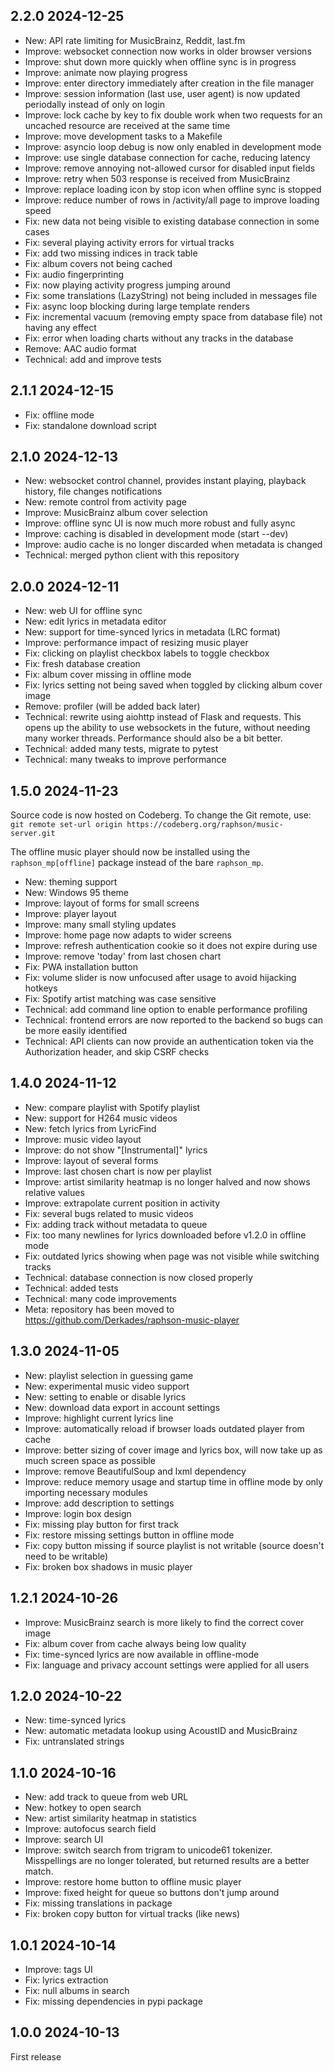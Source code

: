 ## 2.2.0 2024-12-25
* New: API rate limiting for MusicBrainz, Reddit, last.fm
* Improve: websocket connection now works in older browser versions
* Improve: shut down more quickly when offline sync is in progress
* Improve: animate now playing progress
* Improve: enter directory immediately after creation in the file manager
* Improve: session information (last use, user agent) is now updated periodally instead of only on login
* Improve: lock cache by key to fix double work when two requests for an uncached resource are received at the same time
* Improve: move development tasks to a Makefile
* Improve: asyncio loop debug is now only enabled in development mode
* Improve: use single database connection for cache, reducing latency
* Improve: remove annoying not-allowed cursor for disabled input fields
* Improve: retry when 503 response is received from MusicBrainz
* Improve: replace loading icon by stop icon when offline sync is stopped
* Improve: reduce number of rows in /activity/all page to improve loading speed
* Fix: new data not being visible to existing database connection in some cases
* Fix: several playing activity errors for virtual tracks
* Fix: add two missing indices in track table
* Fix: album covers not being cached
* Fix: audio fingerprinting
* Fix: now playing activity progress jumping around
* Fix: some translations (LazyString) not being included in messages file
* Fix: async loop blocking during large template renders
* Fix: incremental vacuum (removing empty space from database file) not having any effect
* Fix: error when loading charts without any tracks in the database
* Remove: AAC audio format
* Technical: add and improve tests

## 2.1.1 2024-12-15
* Fix: offline mode
* Fix: standalone download script

## 2.1.0 2024-12-13
* New: websocket control channel, provides instant playing, playback history, file changes notifications
* New: remote control from activity page
* Improve: MusicBrainz album cover selection
* Improve: offline sync UI is now much more robust and fully async
* Improve: caching is disabled in development mode (start --dev)
* Improve: audio cache is no longer discarded when metadata is changed
* Technical: merged python client with this repository

## 2.0.0 2024-12-11
* New: web UI for offline sync
* New: edit lyrics in metadata editor
* New: support for time-synced lyrics in metadata (LRC format)
* Improve: performance impact of resizing music player
* Fix: clicking on playlist checkbox labels to toggle checkbox
* Fix: fresh database creation
* Fix: album cover missing in offline mode
* Fix: lyrics setting not being saved when toggled by clicking album cover image
* Remove: profiler (will be added back later)
* Technical: rewrite using aiohttp instead of Flask and requests. This opens up the ability to use websockets in the future, without needing many worker threads. Performance should also be a bit better.
* Technical: added many tests, migrate to pytest
* Technical: many tweaks to improve performance

## 1.5.0 2024-11-23

Source code is now hosted on Codeberg. To change the Git remote, use: `git remote set-url origin https://codeberg.org/raphson/music-server.git`

The offline music player should now be installed using the `raphson_mp[offline]` package instead of the bare `raphson_mp`.

* New: theming support
* New: Windows 95 theme
* Improve: layout of forms for small screens
* Improve: player layout
* Improve: many small styling updates
* Improve: home page now adapts to wider screens
* Improve: refresh authentication cookie so it does not expire during use
* Improve: remove 'today' from last chosen chart
* Fix: PWA installation button
* Fix: volume slider is now unfocused after usage to avoid hijacking hotkeys
* Fix: Spotify artist matching was case sensitive
* Technical: add command line option to enable performance profiling
* Technical: frontend errors are now reported to the backend so bugs can be more easily identified
* Technical: API clients can now provide an authentication token via the Authorization header, and skip CSRF checks

## 1.4.0 2024-11-12
* New: compare playlist with Spotify playlist
* New: support for H264 music videos
* New: fetch lyrics from LyricFind
* Improve: music video layout
* Improve: do not show "[Instrumental]" lyrics
* Improve: layout of several forms
* Improve: last chosen chart is now per playlist
* Improve: artist similarity heatmap is no longer halved and now shows relative values
* Improve: extrapolate current position in activity
* Fix: several bugs related to music videos
* Fix: adding track without metadata to queue
* Fix: too many newlines for lyrics downloaded before v1.2.0 in offline mode
* Fix: outdated lyrics showing when page was not visible while switching tracks
* Technical: database connection is now closed properly
* Technical: added tests
* Technical: many code improvements
* Meta: repository has been moved to https://github.com/Derkades/raphson-music-player

## 1.3.0 2024-11-05
* New: playlist selection in guessing game
* New: experimental music video support
* New: setting to enable or disable lyrics
* New: download data export in account settings
* Improve: highlight current lyrics line
* Improve: automatically reload if browser loads outdated player from cache
* Improve: better sizing of cover image and lyrics box, will now take up as much screen space as possible
* Improve: remove BeautifulSoup and lxml dependency
* Improve: reduce memory usage and startup time in offline mode by only importing necessary modules
* Improve: add description to settings
* Improve: login box design
* Fix: missing play button for first track
* Fix: restore missing settings button in offline mode
* Fix: copy button missing if source playlist is not writable (source doesn't need to be writable)
* Fix: broken box shadows in music player

## 1.2.1 2024-10-26
* Improve: MusicBrainz search is more likely to find the correct cover image
* Fix: album cover from cache always being low quality
* Fix: time-synced lyrics are now available in offline-mode
* Fix: language and privacy account settings were applied for all users

## 1.2.0 2024-10-22
* New: time-synced lyrics
* New: automatic metadata lookup using AcoustID and MusicBrainz
* Fix: untranslated strings

## 1.1.0 2024-10-16

* New: add track to queue from web URL
* New: hotkey to open search
* New: artist similarity heatmap in statistics
* Improve: autofocus search field
* Improve: search UI
* Improve: switch search from trigram to unicode61 tokenizer. Misspellings are no longer tolerated, but returned results are a better match.
* Improve: restore home button to offline music player
* Improve: fixed height for queue so buttons don't jump around
* Fix: missing translations in package
* Fix: broken copy button for virtual tracks (like news)

## 1.0.1 2024-10-14

* Improve: tags UI
* Fix: lyrics extraction
* Fix: null albums in search
* Fix: missing dependencies in pypi package

## 1.0.0 2024-10-13

First release
